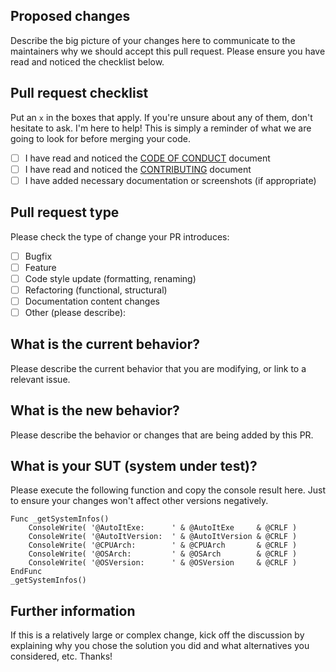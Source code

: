 ## Proposed changes

Describe the big picture of your changes here to communicate to the maintainers why we should accept this pull request. Please ensure you have read and noticed the checklist below.

## Pull request checklist

Put an `x` in the boxes that apply. If you're unsure about any of them, don't hesitate to ask. I'm here to help! This is simply a reminder of what we are going to look for before merging your code.

- [ ] I have read and noticed the [CODE OF CONDUCT](https://github.com/Sven-Seyfert/Au3RenameEx/blob/master/docs/CODE_OF_CONDUCT.md) document
- [ ] I have read and noticed the [CONTRIBUTING](https://github.com/Sven-Seyfert/Au3RenameEx/blob/master/docs/CONTRIBUTING.md) document
- [ ] I have added necessary documentation or screenshots (if appropriate)

## Pull request type

Please check the type of change your PR introduces:
- [ ] Bugfix
- [ ] Feature
- [ ] Code style update (formatting, renaming)
- [ ] Refactoring (functional, structural)
- [ ] Documentation content changes
- [ ] Other (please describe):

## What is the current behavior?

Please describe the current behavior that you are modifying, or link to a relevant issue.

## What is the new behavior?

Please describe the behavior or changes that are being added by this PR.

## What is your SUT (system under test)?

Please execute the following function and copy the console result here. Just to ensure your changes won't affect other versions negatively.

``` au3
Func _getSystemInfos()
    ConsoleWrite( '@AutoItExe:      ' & @AutoItExe     & @CRLF )
    ConsoleWrite( '@AutoItVersion:  ' & @AutoItVersion & @CRLF )
    ConsoleWrite( '@CPUArch:        ' & @CPUArch       & @CRLF )
    ConsoleWrite( '@OSArch:         ' & @OSArch        & @CRLF )
    ConsoleWrite( '@OSVersion:      ' & @OSVersion     & @CRLF )
EndFunc
_getSystemInfos()
```

## Further information

If this is a relatively large or complex change, kick off the discussion by explaining why you chose the solution you did and what alternatives you considered, etc. Thanks!
